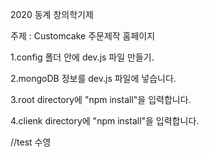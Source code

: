 2020 동계 창의학기제 


주제 : Customcake 주문제작 홈페이지 


1.config 폴더 안에 dev.js 파일 만들기.

2.mongoDB 정보를 dev.js 파일에 넣습니다.

3.root directory에 "npm install"을 입력합니다.

4.clienk directory에 "npm install"을 입력합니다.

//test 수영